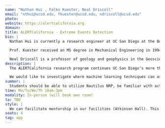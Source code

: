 ```yaml
---
name: "Nathan Hui , Falko Kuester, Neal Driscoll"
email: "nthui@ucsd.edu, fkuester@ucsd.edu, ndriscoll@ucsd.edu"
photo:
website: https://alertcalifornia.org
domain:
title: ALERTCalifornia - Extreme Events Detection
bio: |
  Nathan Hui is currently a research engineer at UC San Diego at the Qualcomm Institute. His area of focus is multi-domain robotics, 3D imaging, and distributed sensor networks. Previous projects include tracking transmittered wildlife using drones, measuring physical oceanographic data using intelligent surfboard fins, and measuring fish length using low-cost lasers, dive cameras, and machine learning.

  Prof. Kuester received an MS degree in Mechanical Engineering in 1994 and MS degree in Computer Science and Engineering in 1995 from the University of Michigan, Ann Arbor. In 2001 he received a Ph.D. from the University of California, Davis and currently is the Calit2 Professor for Visualization and Virtual Reality at the University of California, San Diego. Professor Kuester holds appointments as Professor in the Departments of Structural Engineering and Computer Science and Engineering at the Jacobs School of Engineering (JSoE) and serves as the director of the Cultural Heritage Engineering Initiative (CHEI), the Center of Interdisciplinary Science for Art, Architecture and Archaeology (CISA3), the Calit2 Center of Graphics, Visualization and Virtual Reality (GRAVITY) and the DroneLab.

  Neal Driscoll is a professor of geology and geophysics in the Geosciences Research Division at Scripps Institution of Oceanography at UC San Diego. Driscoll researches tectonic deformation and the evolution of landscapes and seascapes. His work primarily focuses on the sediment record to understand the processes that shaped the earth. As part of this research, Driscoll spends time at sea acquiring images of the seafloor and subsurface layers to understand the processes that shape Earth. Driscoll is also co-director of UC San Diego’s Center for Public Preparedness (CP2) and the ALERTCalifornia public safety program. ALERTCalifornia provides critical infrastructure for mitigating wildfire and natural disaster risk to life, property and ecosystems. The advanced network of more than 1000 cameras across California helps first responders monitor natural disasters such as wildfires, floods, and landslides. ALERTCalifornia is a vital resource that provides an array of technological tools, infrastructure and research that supports government agencies, utilities and the public in their response to ever-increasing natural disaster risk. ALERTCalifornia also gathers vital data to inform the greater understanding of natural disaster causes, active event behavior and post-event impacts to air quality, water quality, ecosystems, and human health.
description: |
  The ALERTCalifornia research program continues UC San Diego’s more than 20-year legacy of collecting high-quality data through a network of natural hazard monitoring and detection cameras across the state. This growing network includes over 1,150 camera sensors that provide real-time imagery. They are located in wild spaces, on towers, and other high points across the entire state of California, and are used to watch for and monitor extreme events including wildfire and weather. The program’s historical archive of camera data contains over 38 billion timestamped and localized frames. These camera data have facilitated CALFIRE’s ability to rapidly respond to emerging wildfires as well as maintain situational awareness during ongoing wildfires and other natural disasters.

  We would like to investigate where machine learning techniques can assist with assessing camera network health, data integrity, and environmental signals. Potential projects include camera site uptime detection, cloud detection, marine layer height detection, Visual Flight Rules altitude estimation, horizon detection, or camera positioning calibration.
summer: |
  Students should be able to utilize Nautilus NRP, be familiar with active learning techniques, semi-supervised or unsupervised learning, and utilizing web APIs. We expect most work to be done in Python. Please also be familiar with Docker, Poetry, Kubernetes, and Tornado.
time: Mo/Tu/We/Th 10am-3pm
modality: In-person (will book own room)
ta: TBD
style: |
  We can facilitate mentorship in our facilities (Atkinson Hall). This will occur as part of our research group (regular meetings), with additional oversight under ALERTCalifornia (milestone updates).
seats: 4
tag: app
---
```

